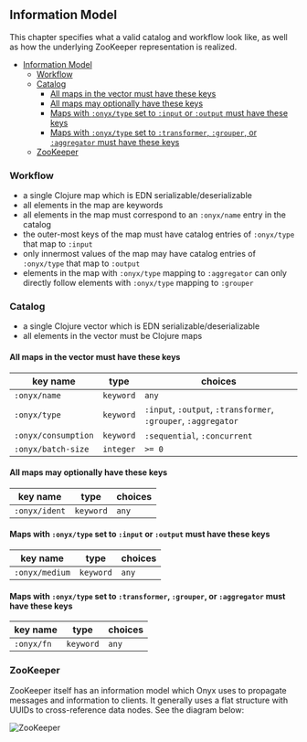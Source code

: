 ## Information Model

This chapter specifies what a valid catalog and workflow look like, as well as how the underlying ZooKeeper representation is realized.

<!-- START doctoc generated TOC please keep comment here to allow auto update -->
<!-- DON'T EDIT THIS SECTION, INSTEAD RE-RUN doctoc TO UPDATE -->

- [Information Model](#information-model)
  - [Workflow](#workflow)
  - [Catalog](#catalog)
    - [All maps in the vector must have these keys](#all-maps-in-the-vector-must-have-these-keys)
    - [All maps may optionally have these keys](#all-maps-may-optionally-have-these-keys)
    - [Maps with `:onyx/type` set to `:input` or `:output` must have these keys](#maps-with-onyxtype-set-to-input-or-output-must-have-these-keys)
    - [Maps with `:onyx/type` set to `:transformer`, `:grouper`, or `:aggregator` must have these keys](#maps-with-onyxtype-set-to-transformer-grouper-or-aggregator-must-have-these-keys)
  - [ZooKeeper](#zookeeper)

<!-- END doctoc generated TOC please keep comment here to allow auto update -->

### Workflow

- a single Clojure map which is EDN serializable/deserializable
- all elements in the map are keywords
- all elements in the map must correspond to an `:onyx/name` entry in the catalog
- the outer-most keys of the map must have catalog entries of `:onyx/type` that map to `:input`
- only innermost values of the map may have catalog entries of `:onyx/type` that map to `:output`
- elements in the map with `:onyx/type` mapping to `:aggregator` can only directly follow elements with `:onyx/type` mapping to `:grouper`

### Catalog

- a single Clojure vector which is EDN serializable/deserializable
- all elements in the vector must be Clojure maps

#### All maps in the vector must have these keys

| key name          | type       | choices
|-------------------|------------|----------
|`:onyx/name`       | `keyword`  | `any`
|`:onyx/type`       | `keyword`  | `:input`, `:output`, `:transformer`, `:grouper`, `:aggregator`
|`:onyx/consumption`| `keyword`  | `:sequential`, `:concurrent`
|`:onyx/batch-size` | `integer`  | `>= 0`

#### All maps may optionally have these keys

| key name          | type       | choices
|-------------------|------------|----------
|`:onyx/ident`      | `keyword`  | `any`

#### Maps with `:onyx/type` set to `:input` or `:output` must have these keys

| key name          | type       | choices
|-------------------|------------|----------
|`:onyx/medium`     | `keyword`  | `any`

#### Maps with `:onyx/type` set to `:transformer`, `:grouper`, or `:aggregator` must have these keys

| key name          | type       | choices
|-------------------|------------|----------
|`:onyx/fn`         | `keyword`  | `any`

### ZooKeeper

ZooKeeper itself has an information model which Onyx uses to propagate messages and information to clients. It generally uses a flat structure with UUIDs to cross-reference data nodes. See the diagram below:

![ZooKeeper](http://i.imgur.com/mQ7I9Le.png)
